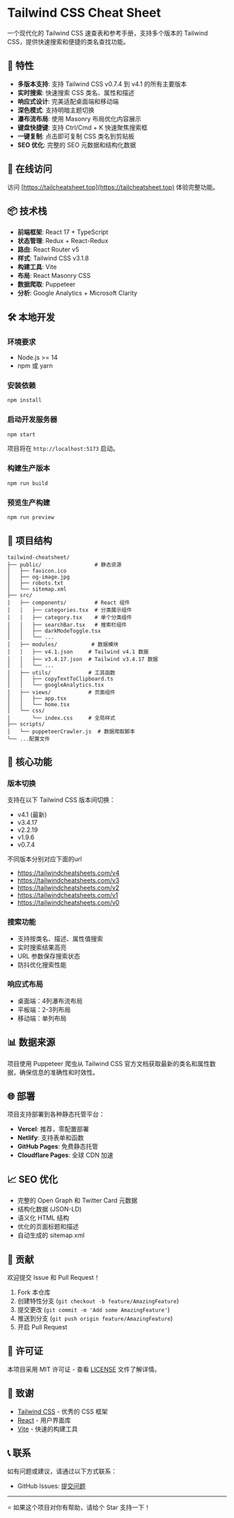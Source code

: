 # Tailwind CSS Cheat Sheet

一个现代化的 Tailwind CSS 速查表和参考手册，支持多个版本的 Tailwind CSS，提供快速搜索和便捷的类名查找功能。

## 🌟 特性

- **多版本支持**: 支持 Tailwind CSS v0.7.4 到 v4.1 的所有主要版本
- **实时搜索**: 快速搜索 CSS 类名、属性和描述
- **响应式设计**: 完美适配桌面端和移动端
- **深色模式**: 支持明暗主题切换
- **瀑布流布局**: 使用 Masonry 布局优化内容展示
- **键盘快捷键**: 支持 Ctrl/Cmd + K 快速聚焦搜索框
- **一键复制**: 点击即可复制 CSS 类名到剪贴板
- **SEO 优化**: 完整的 SEO 元数据和结构化数据

## 🚀 在线访问

访问 [https://tailcheatsheet.top](https://tailcheatsheet.top) 体验完整功能。

## 📦 技术栈

- **前端框架**: React 17 + TypeScript
- **状态管理**: Redux + React-Redux
- **路由**: React Router v5
- **样式**: Tailwind CSS v3.1.8
- **构建工具**: Vite
- **布局**: React Masonry CSS
- **数据爬取**: Puppeteer
- **分析**: Google Analytics + Microsoft Clarity

## 🛠️ 本地开发

### 环境要求

- Node.js >= 14
- npm 或 yarn

### 安装依赖

```bash
npm install
```

### 启动开发服务器

```bash
npm start
```

项目将在 `http://localhost:5173` 启动。

### 构建生产版本

```bash
npm run build
```

### 预览生产构建

```bash
npm run preview
```

## 📁 项目结构

```
tailwind-cheatsheet/
├── public/                 # 静态资源
│   ├── favicon.ico
│   ├── og-image.jpg
│   ├── robots.txt
│   └── sitemap.xml
├── src/
│   ├── components/         # React 组件
│   │   ├── categories.tsx  # 分类展示组件
│   │   ├── category.tsx    # 单个分类组件
│   │   ├── searchBar.tsx   # 搜索栏组件
│   │   ├── darkModeToggle.tsx
│   │   └── ...
│   ├── modules/           # 数据模块
│   │   ├── v4.1.json     # Tailwind v4.1 数据
│   │   ├── v3.4.17.json  # Tailwind v3.4.17 数据
│   │   └── ...
│   ├── utils/            # 工具函数
│   │   ├── copyTextToClipboard.ts
│   │   └── googleAnalytics.tsx
│   ├── views/            # 页面组件
│   │   ├── app.tsx
│   │   └── home.tsx
│   └── css/
│       └── index.css     # 全局样式
├── scripts/
│   └── puppeteerCrawler.js  # 数据爬取脚本
└── ...配置文件
```

## 🔧 核心功能

### 版本切换
支持在以下 Tailwind CSS 版本间切换：
- v4.1 (最新)
- v3.4.17
- v2.2.19
- v1.9.6
- v0.7.4

不同版本分别对应下面的url
- https://tailwindcheatsheets.com/v4
- https://tailwindcheatsheets.com/v3
- https://tailwindcheatsheets.com/v2
- https://tailwindcheatsheets.com/v1
- https://tailwindcheatsheets.com/v0
  
### 搜索功能
- 支持按类名、描述、属性值搜索
- 实时搜索结果高亮
- URL 参数保存搜索状态
- 防抖优化搜索性能

### 响应式布局
- 桌面端：4列瀑布流布局
- 平板端：2-3列布局
- 移动端：单列布局

## 📊 数据来源

项目使用 Puppeteer 爬虫从 Tailwind CSS 官方文档获取最新的类名和属性数据，确保信息的准确性和时效性。

## 🌐 部署

项目支持部署到各种静态托管平台：

- **Vercel**: 推荐，零配置部署
- **Netlify**: 支持表单和函数
- **GitHub Pages**: 免费静态托管
- **Cloudflare Pages**: 全球 CDN 加速

## 📈 SEO 优化

- 完整的 Open Graph 和 Twitter Card 元数据
- 结构化数据 (JSON-LD)
- 语义化 HTML 结构
- 优化的页面标题和描述
- 自动生成的 sitemap.xml

## 🤝 贡献

欢迎提交 Issue 和 Pull Request！

1. Fork 本仓库
2. 创建特性分支 (`git checkout -b feature/AmazingFeature`)
3. 提交更改 (`git commit -m 'Add some AmazingFeature'`)
4. 推送到分支 (`git push origin feature/AmazingFeature`)
5. 开启 Pull Request

## 📄 许可证

本项目采用 MIT 许可证 - 查看 [LICENSE](LICENSE) 文件了解详情。

## 🙏 致谢

- [Tailwind CSS](https://tailwindcss.com/) - 优秀的 CSS 框架
- [React](https://reactjs.org/) - 用户界面库
- [Vite](https://vitejs.dev/) - 快速的构建工具

## 📞 联系

如有问题或建议，请通过以下方式联系：


- GitHub Issues: [提交问题](https://github.com/zxlee920/tailwind-cheatsheet/issues)

---

⭐ 如果这个项目对你有帮助，请给个 Star 支持一下！
